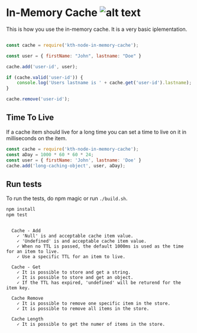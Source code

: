 # In-Memory Cache ![alt text](https://api.travis-ci.org/KTH/in-memory-cache.svg?branch=master)

This is how you use the in-memory cache. It is a very basic iplementation.

```javascript

const cache = require('kth-node-in-memory-cache');

const user = { firstName: "John", lastname: "Doe" }

cache.add('user-id', user);

if (cache.valid('user-id')) {
    console.log('Users lastname is ' + cache.get('user-id').lastname);
}

cache.remove('user-id');
```

## Time To Live

If a cache item should live for a long time you can set a time to live on it in milliseconds on the item.

```javascript
const cache = require('kth-node-in-memory-cache');
const aDay = 1000 * 60 * 60 * 24;
const user = { firstName: 'John', lastname: 'Doe' }
cache.add('long-caching-object', user, aDay);
```


## Run tests

To run the tests, do npm magic or run `./build.sh`.
```bash
npm install
npm test
```

```text

  Cache - Add
    ✓ 'Null' is and acceptable cache item value.
    ✓ 'Undefined' is and acceptable cache item value.
    ✓ When no TTL is passed, the default 1000ms is used as the time for an item to live.
    ✓ Use a specific TTL for an item to live.

  Cache - Get
    ✓ It is possible to store and get a string.
    ✓ It is possible to store and get an object.
    ✓ If the TTL has expired, 'undefined' will be returend for the item key.

  Cache Remove
    ✓ It is possible to remove one specific item in the store.
    ✓ It is possible to remove all items in the store.

  Cache Length
    ✓ It is possible to get the numer of items in the store.

```
